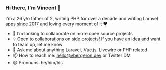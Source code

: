 ### Hi there, I'm Vincent 👋

I'm a 26 y/o father of 2, writing PHP for over a decade and writing Laravel apps since 2017 and loving every moment of it ❤️

- 👯 I’m looking to collaborate on more open source projects
- 💡 Open to collaborations on side projects! If you have an idea and want to team up, let me know
- 💬 Ask me about anything Laravel, Vue.js, Livewire or PHP related
- 📫 How to reach me: hello@vbergeron.dev or Twitter DM
- 😄 Pronouns: he/him/his
